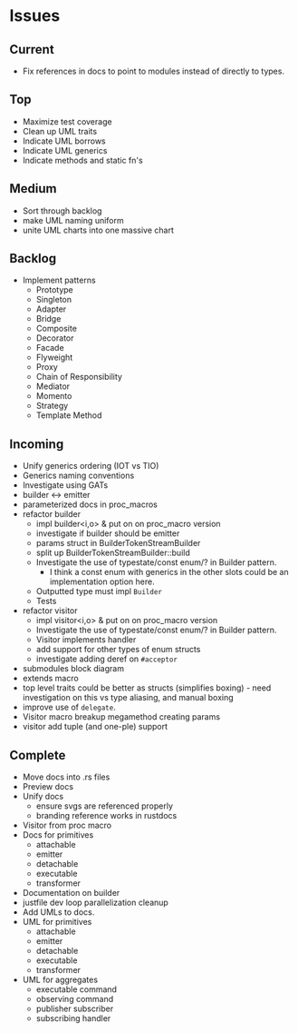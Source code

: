 # Issues
## Current
- Fix references in docs to point to modules instead of directly to types.

## Top
- Maximize test coverage
- Clean up UML traits
- Indicate UML borrows
- Indicate UML generics
- Indicate methods and static fn's

## Medium
- Sort through backlog
- make UML naming uniform
- unite UML charts into one massive chart

## Backlog
- Implement patterns
  - Prototype
  - Singleton
  - Adapter
  - Bridge
  - Composite
  - Decorator
  - Facade
  - Flyweight
  - Proxy
  - Chain of Responsibility
  - Mediator
  - Momento
  - Strategy
  - Template Method

## Incoming
- Unify generics ordering (IOT vs TIO)
- Generics naming conventions
- Investigate using GATs
- builder <-> emitter
- parameterized docs in proc_macros
- refactor builder
  - impl builder<i,o> & put on on proc_macro version
  - investigate if builder should be emitter
  - params struct in BuilderTokenStreamBuilder
  - split up BuilderTokenStreamBuilder::build
  - Investigate the use of typestate/const enum/? in Builder pattern.
    - I think a const enum with generics in the other slots could be an implementation option here.
  - Outputted type must impl `Builder`
  - Tests
- refactor visitor
  - impl visitor<i,o> & put on on proc_macro version
  - Investigate the use of typestate/const enum/? in Builder pattern.
  - Visitor implements handler
  - add support for other types of enum structs
  - investigate adding deref on `#acceptor`
- submodules block diagram
- extends macro
- top level traits could be better as structs (simplifies boxing) - need investigation on this vs type aliasing, and manual boxing
- improve use of `delegate`.
- Visitor macro breakup megamethod creating params
- visitor add tuple (and one-ple) support




## Complete
- Move docs into .rs files
- Preview docs
- Unify docs
  - ensure svgs are referenced properly
  - branding reference works in rustdocs
- Visitor from proc macro
- Docs for primitives
  - attachable
  - emitter
  - detachable
  - executable
  - transformer
- Documentation on builder
- justfile dev loop parallelization cleanup
- Add UMLs to docs.
- UML for primitives
  - attachable
  - emitter
  - detachable
  - executable
  - transformer
- UML for aggregates
  - executable command
  - observing command
  - publisher subscriber
  - subscribing handler